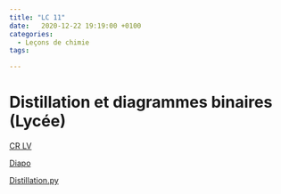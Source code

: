 ```yaml
---
title: "LC 11"
date:   2020-12-22 19:19:00 +0100
categories:
  - Leçons de chimie
tags:

---
```

# Distillation et diagrammes binaires (Lycée)

[CR LV](/assets/pdf/LC11.pdf)

<object class="pdf fitvidsignore" data="/assets/pdf/LC11.pdf" type="application/pdf"></object>

<a href="/assets/pptx/LC11.pptx" download>Diapo</a>

<a href="/assets/python/LC11.py" download>Distillation.py</a>

